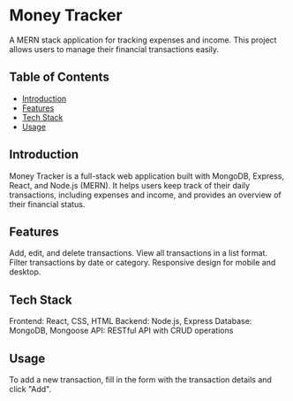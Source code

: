 # Money Tracker
A MERN stack application for tracking expenses and income. This project allows users to manage their financial transactions easily.

## Table of Contents
- [Introduction](#introduction)
- [Features](#features)
- [Tech Stack](#tech-stack)
- [Usage](#usage)
## Introduction
Money Tracker is a full-stack web application built with MongoDB, Express, React, and Node.js (MERN). It helps users keep track of their daily transactions, including expenses and income, and provides an overview of their financial status.

## Features
Add, edit, and delete transactions.
View all transactions in a list format.
Filter transactions by date or category.
Responsive design for mobile and desktop.
## Tech Stack
Frontend: React, CSS, HTML
Backend: Node.js, Express
Database: MongoDB, Mongoose
API: RESTful API with CRUD operations
## Usage
To add a new transaction, fill in the form with the transaction details and click "Add".


